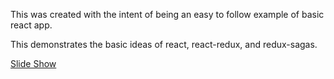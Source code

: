 This was created with the intent of being an easy to follow example of basic react app. 

This demonstrates the basic ideas of react, react-redux, and redux-sagas.

[Slide Show](https://docs.google.com/presentation/d/e/2PACX-1vROQzU00kMbFiJgl8Kc9x-8BGDCftobozIH6N_1m4FwpkWhj2djy0eoAZwp4A87mcd2fmMyji_him0-/pub?start=false&loop=false&delayms=3000)